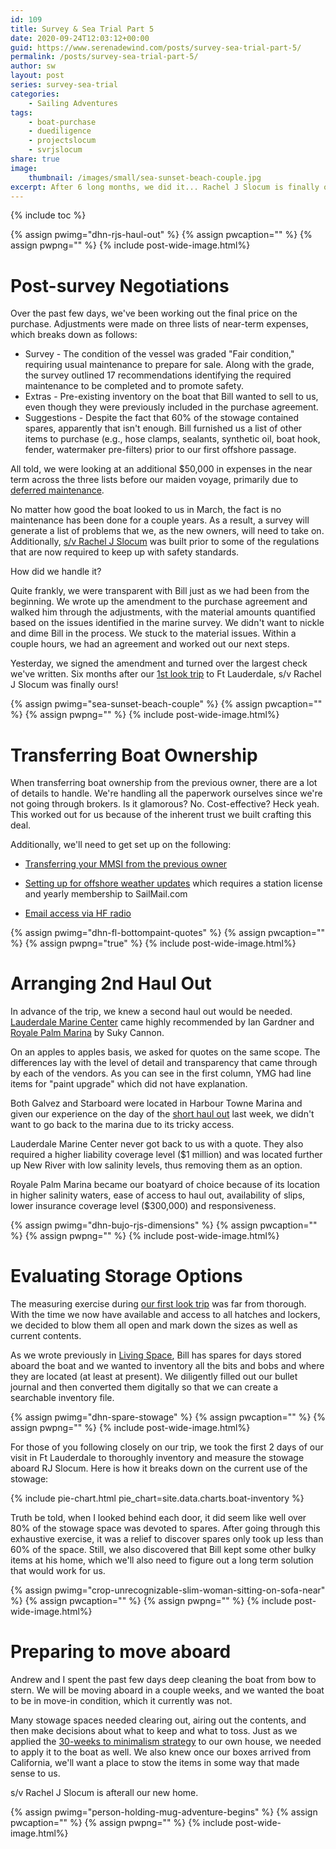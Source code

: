 ```yaml
---
id: 109
title: Survey & Sea Trial Part 5
date: 2020-09-24T12:03:12+00:00
guid: https://www.serenadewind.com/posts/survey-sea-trial-part-5/
permalink: /posts/survey-sea-trial-part-5/
author: sw
layout: post
series: survey-sea-trial
categories:
    - Sailing Adventures
tags:
    - boat-purchase
    - duediligence
    - projectslocum
    - svrjslocum
share: true
image:
    thumbnail: /images/small/sea-sunset-beach-couple.jpg 
excerpt: After 6 long months, we did it... Rachel J Slocum is finally ours!  
---
```

{% include toc %}

{% assign pwimg="dhn-rjs-haul-out" %}
{% assign pwcaption="" %}
{% assign pwpng="" %}
{% include post-wide-image.html%}

# Post-survey Negotiations

Over the past few days, we've been working out the final price on the purchase. Adjustments were made on three lists of near-term expenses, which breaks down as follows:

 - Survey - The condition of the vessel was graded "Fair condition," requiring usual maintenance to prepare for sale. Along with the grade, the survey outlined 17 recommendations identifying the required maintenance to be completed and to promote safety. 
 - Extras - Pre-existing inventory on the boat that Bill wanted to sell to us, even though they were previously included in the purchase agreement. 
 - Suggestions - Despite the fact that 60% of the stowage contained spares, apparently that isn't enough. Bill furnished us a list of other items to purchase (e.g., hose clamps, sealants, synthetic oil, boat hook, fender, watermaker pre-filters) prior to our first offshore passage.  

All told, we were looking at an additional $50,000 in expenses in the near term across the three lists before our maiden voyage, primarily due to [deferred maintenance](https://www.yachtsurvey.com/Afterthesurvey.htm). 

No matter how good the boat looked to us in March, the fact is no maintenance has been done for a couple years. As a result, a survey will generate a list of problems that we, as the new owners, will need to take on. Additionally, [s/v Rachel J Slocum](https://serenadewind.com/about-rachel-j-slocum/) was built prior to some of the regulations that are now required to keep up with safety standards. 

How did we handle it?

Quite frankly, we were transparent with Bill just as we had been from the beginning. We wrote up the amendment to the purchase agreement and walked him through the adjustments, with the material amounts quantified based on the issues identified in the marine survey. We didn't want to nickle and dime Bill in the process. We stuck to the material issues. Within a couple hours, we had an agreement and worked out our next steps.

Yesterday, we signed the amendment and turned over the largest check we've written. Six months after our [1st look trip](/posts/project-slocum-part-4/) to Ft Lauderdale, s/v Rachel J Slocum was finally ours! 

{% assign pwimg="sea-sunset-beach-couple" %}
{% assign pwcaption="" %}
{% assign pwpng="" %}
{% include post-wide-image.html%}

# Transferring Boat Ownership

When transferring boat ownership from the previous owner, there are a lot of details to handle. We're handling all the paperwork ourselves since we're not going through brokers. Is it glamorous? No. Cost-effective? Heck yeah. This worked out for us because of the inherent trust we built crafting this deal. 

Additionally, we'll need to get set up on the following: 

 - [Transferring your MMSI from the previous owner](https://sailingeurybia.com/transferring-your-mmsi/)

 - [Setting up for offshore weather updates](https://sailingeurybia.com/offshore-weather-updates/) which requires a station license and yearly membership to SailMail.com 

 - [Email access via HF radio](https://sailingeurybia.com/no-internet-use-a-radio/)

{% assign pwimg="dhn-fl-bottompaint-quotes" %}
{% assign pwcaption="" %}
{% assign pwpng="true" %}
{% include post-wide-image.html%}

# Arranging 2nd Haul Out

In advance of the trip, we knew a second haul out would be needed. [Lauderdale Marine Center](https://www.lauderdalemarinecenter.com/) came highly recommended by Ian Gardner and [Royale Palm Marina](https://royalepalmmarina.com/) by Suky Cannon. 

On an apples to apples basis, we asked for quotes on the same scope. The differences lay with the level of detail and transparency that came through by each of the vendors. As you can see in the first column, YMG had line items for "paint upgrade" which did not have explanation. 

Both Galvez and Starboard were located in Harbour Towne Marina and given our experience on the day of the [short haul out](/posts/survey-sea-trial-part-3/) last week, we didn't want to go back to the marina due to its tricky access.

Lauderdale Marine Center never got back to us with a quote. They also required a higher liability coverage level ($1 million) and was located further up New River with low salinity levels, thus removing them as an option. 

Royale Palm Marina became our boatyard of choice because of its location in higher salinity waters, ease of access to haul out, availability of slips, lower insurance coverage level ($300,000) and responsiveness.

{% assign pwimg="dhn-bujo-rjs-dimensions" %}
{% assign pwcaption="" %}
{% assign pwpng="" %}
{% include post-wide-image.html%}

# Evaluating Storage Options

The measuring exercise during [our first look trip](/posts/project-slocum-part-1/) was far from thorough. With the time we now have available and access to all hatches and lockers, we decided to blow them all open and mark down the sizes as well as current contents. 

As we wrote previously in [Living Space](/posts/living-space/), Bill has spares for days stored aboard the boat and we wanted to inventory all the bits and bobs and where they are located (at least at present). We diligently filled out our bullet journal and then converted them digitally so that we can create a searchable inventory file.

{% assign pwimg="dhn-spare-stowage" %}
{% assign pwcaption="" %}
{% assign pwpng="" %}
{% include post-wide-image.html%}

For those of you following closely on our trip, we took the first 2 days of our visit in Ft Lauderdale to thoroughly inventory and measure the stowage aboard RJ Slocum. Here is how it breaks down on the current use of the stowage:

{% include pie-chart.html pie_chart=site.data.charts.boat-inventory %}

Truth be told, when I looked behind each door, it did seem like well over 80% of the stowage space was devoted to spares. After going through this exhaustive exercise, it was a relief to discover spares only took up less than 60% of the space. Still, we also discovered that Bill kept some other bulky items at his home, which we'll also need to figure out a long term solution that would work for us.

{% assign pwimg="crop-unrecognizable-slim-woman-sitting-on-sofa-near" %}
{% assign pwcaption="" %}
{% assign pwpng="" %}
{% include post-wide-image.html%}

# Preparing to move aboard

Andrew and I spent the past few days deep cleaning the boat from bow to stern. We will be moving aboard in a couple weeks, and we wanted the boat to be in move-in condition, which it currently was not. 

Many stowage spaces needed clearing out, airing out the contents, and then make decisions about what to keep and what to toss. Just as we applied the [30-weeks to minimalism strategy](/posts/30-weeks-to-minimalism/) to our own house, we needed to apply it to the boat as well. We also knew once our boxes arrived from California, we'll want a place to stow the items in some way that made sense to us. 

s/v Rachel J Slocum is afterall our new home.

{% assign pwimg="person-holding-mug-adventure-begins" %}
{% assign pwcaption="" %}
{% assign pwpng="" %}
{% include post-wide-image.html%}

